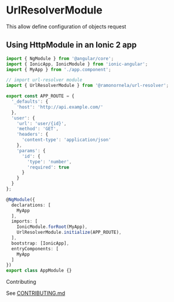 # UrlResolverModule

This allow define configuration of objects request

## Using HttpModule in an Ionic 2 app

```typescript
import { NgModule } from '@angular/core';
import { IonicApp, IonicModule } from 'ionic-angular';
import { MyApp } from './app.component';

// import url-resolver module
import { UrlResolverModule } from '@ramonornela/url-resolver';

export const APP_ROUTE = {
  '_defaults': {
    'host': 'http://api.example.com/'
  },
  'user': {
    'url': 'user/{id}',
    'method': 'GET',
    'headers': {
      'content-type': 'application/json'
    },
    'params': {
      'id': {
        'type': 'number',
        'required': true
      }
    }
  }
};

@NgModule({
  declarations: [
    MyApp
  ],
  imports: [
    IonicModule.forRoot(MyApp),
    UrlResolverModule.initialize(APP_ROUTE),
  ],
  bootstrap: [IonicApp],
  entryComponents: [
    MyApp
  ]
})
export class AppModule {}
```

Contributing

See [CONTRIBUTING.md](https://github.com/ramonornela/url-resolver/blob/master/.github/CONTRIBUTING.md)
